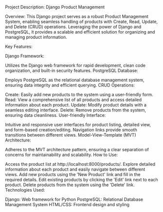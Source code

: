 
Project Description: Django Product Management

Overview:
This Django project serves as a robust Product Management System, enabling seamless handling of products with Create, Read, Update, and Delete (CRUD) operations. Leveraging the power of Django and PostgreSQL, it provides a scalable and efficient solution for organizing and managing product information.

Key Features:

Django Framework:

Utilizes the Django web framework for rapid development, clean code organization, and built-in security features.
PostgreSQL Database:

Employs PostgreSQL as the relational database management system, ensuring data integrity and efficient querying.
CRUD Operations:

Create: Easily add new products to the system using a user-friendly form.
Read: View a comprehensive list of all products and access detailed information about each product.
Update: Modify product details with a seamless editing interface.
Delete: Remove products from the system, ensuring data cleanliness.
User-friendly Interface:

Intuitive and responsive user interfaces for product listing, detailed view, and form-based creation/editing.
Navigation links provide smooth transitions between different views.
Model-View-Template (MVT) Architecture:

Adheres to the MVT architecture pattern, ensuring a clear separation of concerns for maintainability and scalability.
How to Use:

Access the product list at http://localhost:8000/products/.
Explore detailed information about each product and easily navigate between different views.
Add new products using the 'New Product' link and fill in the required details.
Edit existing products by clicking the 'Edit' link next to each product.
Delete products from the system using the 'Delete' link.
Technologies Used:

Django: Web framework for Python
PostgreSQL: Relational Database Management System
HTML/CSS: Frontend design and styling
